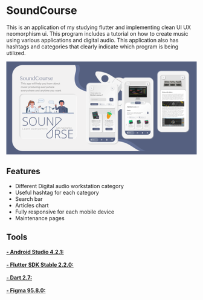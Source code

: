 <h1 align=“center”>SoundCourse</h1>

<p align=“center”>This is an application of my studying flutter and implementing clean UI UX neomorphism ui. This program includes a tutorial on how to create music using various applications and digital audio. This application also has hashtags and categories that clearly indicate which program is being utilized.</p>

![Promo](Promo.png)

<h2>Features</h2> <ul> <li>Different Digital audio workstation category</li> <li>Useful hashtag for each category</li> <li>Search bar</li> <li>Articles chart</li> <li>Fully responsive for each mobile device</li> <li>Maintenance pages</li> </ul>

<h2>Tools</h2> <p align=“left”><a href=“https://developer.android.com/studio”><b>- Android Studio 4.2.1:</b><br/><br/><a href=“https://flutter.dev/”><b>- Flutter SDK Stable 2.2.0:</b><br/><br/><a href=“https://dart.dev/”><b>- Dart 2.7:</b><br/><br/><a href=“https://www.figma.com/”><b>- Figma 95.8.0:
